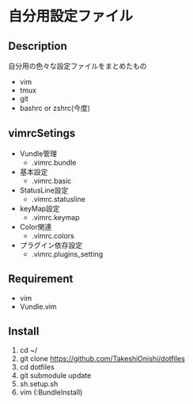 自分用設定ファイル
====

## Description

自分用の色々な設定ファイルをまとめたもの

- vim
- tmux
- git
- bashrc or zshrc(今度)

## vimrcSetings

- Vundle管理
  - .vimrc.bundle
- 基本設定
  - .vimrc.basic
- StatusLine設定
  - .vimrc.statusline
- keyMap設定
  - .vimrc.keymap
- Color関連
  - .vimrc.colors
- プラグイン依存設定
  - .vimrc.plugins_setting

## Requirement

-  vim
  - Vundle.vim

## Install

1. cd ~/
1. git clone https://github.com/TakeshiOnishi/dotfiles
1. cd dotfiles
1. git submodule update
1. sh.setup.sh
1. vim (:BundleInstall)
